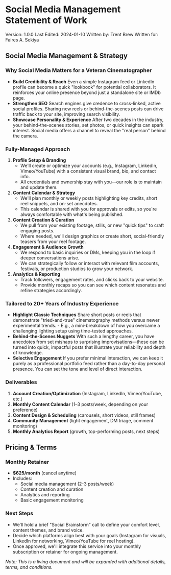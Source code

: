 # Social Media Management Statement of Work

Version: 1.0.0
Last Edited: 2024-01-10
Written by: Trent Brew
Written for: Faires A. Sekiya

## Social Media Management & Strategy

### Why Social Media Matters for a Veteran Cinematographer

- **Build Credibility & Reach**
  Even a simple Instagram feed or LinkedIn profile can become a quick "lookbook" for potential collaborators. It reinforces your online presence beyond just a standalone site or IMDb page.
- **Strengthen SEO**
  Search engines give credence to cross-linked, active social profiles. Sharing new reels or behind-the-scenes posts can drive traffic back to your site, improving search visibility.
- **Showcase Personality & Experience**
  After two decades in the industry, your behind-the-scenes stories, set photos, or quick insights can spark interest. Social media offers a channel to reveal the "real person" behind the camera.

### Fully-Managed Approach

1. **Profile Setup & Branding**
   - We'll create or optimize your accounts (e.g., Instagram, LinkedIn, Vimeo/YouTube) with a consistent visual brand, bio, and contact info.
   - All credentials and ownership stay with you—our role is to maintain and update them.
2. **Content Calendar & Strategy**
   - We'll plan monthly or weekly posts highlighting key credits, short reel snippets, and on-set anecdotes.
   - This calendar is shared with you for approvals or edits, so you're always comfortable with what's being published.
3. **Content Creation & Curation**
   - We pull from your existing footage, stills, or new "quick tips" to craft engaging posts.
   - Where needed, we'll design graphics or create short, social-friendly teasers from your reel footage.
4. **Engagement & Audience Growth**
   - We respond to basic inquiries or DMs, keeping you in the loop if deeper conversations arise.
   - We can strategically follow or interact with relevant film accounts, festivals, or production studios to grow your network.
5. **Analytics & Reporting**
   - Track followers, engagement rates, and clicks back to your website.
   - Provide monthly recaps so you can see which content resonates and refine strategies accordingly.

### Tailored to 20+ Years of Industry Experience

- **Highlight Classic Techniques**
  Share short posts or reels that demonstrate "tried-and-true" cinematography methods versus newer experimental trends. - E.g., a mini-breakdown of how you overcame a challenging lighting setup using time-tested approaches.
- **Behind-the-Scenes Nuggets**
  With such a lengthy career, you have anecdotes from set mishaps to surprising improvisations—these can be turned into quick, impactful posts that illustrate your reliability and depth of knowledge.
- **Selective Engagement**
  If you prefer minimal interaction, we can keep it purely as a professional portfolio feed rather than a day-to-day personal presence. You can set the tone and level of direct interaction.

### Deliverables

1. **Account Creation/Optimization** (Instagram, LinkedIn, Vimeo/YouTube, etc.)
2. **Monthly Content Calendar** (1–3 posts/week, depending on your preference)
3. **Content Design & Scheduling** (carousels, short videos, still frames)
4. **Community Management** (light engagement, DM triage, comment monitoring)
5. **Monthly Analytics Report** (growth, top-performing posts, next steps)

## Pricing & Terms

### Monthly Retainer

- **$625/month** (cancel anytime)
- Includes:
  - Social media management (2-3 posts/week)
  - Content creation and curation
  - Analytics and reporting
  - Basic engagement monitoring

### Next Steps

- We'll hold a brief "Social Brainstorm" call to define your comfort level, content themes, and brand voice.
- Decide which platforms align best with your goals (Instagram for visuals, LinkedIn for networking, Vimeo/YouTube for reel hosting).
- Once approved, we'll integrate this service into your monthly subscription or retainer for ongoing management.

_Note: This is a living document and will be expanded with additional details, terms, and conditions._
